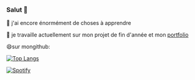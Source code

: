 ### Salut 👋

<!--
**ay-belbachir/ay-belbachir** is a ✨ _special_ ✨ repository because its `README.md` (this file) appears on your GitHub profile.

Here are some ideas to get you started:

🔭 I’m currently working on ...
- 🌱 I’m currently learning ...
- 👯 I’m looking to collaborate on ...
- 🤔 I’m looking for help with ...
- 💬 Ask me about ...
- 📫 How to reach me: ...
- 😄 Pronouns: ...
- ⚡ Fun fact: ...
-->



🌱 j'ai encore énormément de choses à apprendre

🔭 je travaille actuellement sur mon projet de fin d'année et mon [portfolio](https://github.com/ay-belbachir/portefolio_Ayoub_Belbachir_SIO_SISR)

😄sur mongithub:


[![Top Langs](https://github-readme-stats.vercel.app/api/top-langs/?username=ay-belbachir)](https://github.com/ay-belbachir/github-readme-stats&theme=radical)


[![Spotify](https://spotify-now-playing-azure-xi.vercel.app/api/spotify)](https://open.spotify.com/user/s1uhanss3zqunmbbbf7hk2x32)
